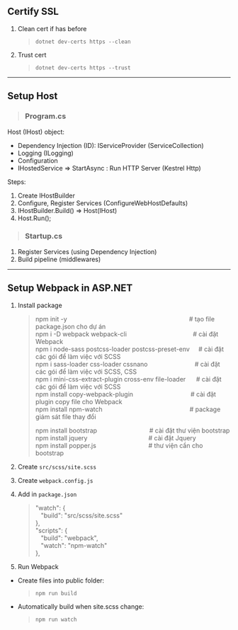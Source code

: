 ## Certify SSL

1. Clean cert if has before

   > `dotnet dev-certs https --clean`

2. Trust cert
   > `dotnet dev-certs https --trust`

---

## Setup Host

> ### Program.cs

Host (IHost) object:

- Dependency Injection (ID): IServiceProvider (ServiceCollection)
- Logging (ILogging)
- Configuration
- IHostedService => StartAsync : Run HTTP Server (Kestrel Http)

Steps:

1.  Create IHostBuilder
2.  Configure, Register Services (ConfigureWebHostDefaults)
3.  IHostBuilder.Build() => Host(IHost)
4.  Host.Run();

> ### Startup.cs

1. Register Services (using Dependency Injection)
2. Build pipeline (middlewares)

---

## Setup Webpack in ASP.NET

1. Install package

   > npm init -y                                                                      # tạo file package.json cho dự án\
   > npm i -D webpack webpack-cli                                      # cài đặt Webpack\
   > npm i node-sass postcss-loader postcss-preset-env     # cài đặt các gói để làm việc với SCSS\
   > npm i sass-loader css-loader cssnano                           # cài đặt các gói để làm việc với SCSS, CSS\
   > npm i mini-css-extract-plugin cross-env file-loader      # cài đặt các gói để làm việc với SCSS\
   > npm install copy-webpack-plugin                                 # cài đặt plugin copy file cho Webpack\
   > npm install npm-watch                                                  # package giám sát file thay đổi
   >
   > npm install bootstrap                              # cài đặt thư viện bootstrap\
   > npm install jquery                                   # cài đặt Jquery\
   > npm install popper.js                              # thư viện cần cho bootstrap

2. Create `src/scss/site.scss`

3. Create `webpack.config.js`

4. Add in `package.json`

   > "watch": {\
   >    "build": "src/scss/site.scss"\
   > },\
   > "scripts": { \
   >    "build": "webpack",\
   >    "watch": "npm-watch"\
   > },

5. Run Webpack

- Create files into public folder:

  > `npm run build`

- Automatically build when site.scss change:
  > `npm run watch`
